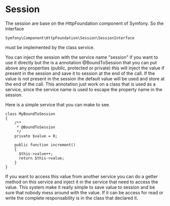 Session
=======

The session are base on the HttpFoundation component of Symfony. So the interface

    Symfony\Component\HttpFoundation\Session\SessionInterface

must be implemented by the class service.

You can inject the session with the service name "session" if you want to use
it directly but the is a annotation @BoundToSession that you can put above
any properties (public, protected or private) this will inject the value if
present in the session and save it to session at the end of the call. If the
value is not present in the session the default value will be used and store
at the end of the call. This annotation just work on a class that is used as
a service, since the service name is used to escape the property name in the
session.

Here is a simple service that you can make to see.

    class MyBoundToSession
    {
        /**
         * @BoundToSession
         */
        private $value = 0;

        public function increment()
        {
          $this->value++;
          return $this->value;
        }
    }

If you want to access this value from another service you can do a getter method
on this service and inject it in the service that need to access the value. This
system make it really simple to save value to session and be sure that nobody
mess around with the value. If it can be access for read or write the complete
responsability is in the class that declared it.